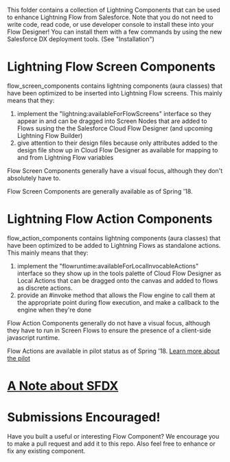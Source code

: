 
This folder contains a collection of Lightning Components that can be used to enhance Lightning Flow from Salesforce. Note that you do not need to write code, read code, or use developer console to install these into your Flow Designer! You can install them with a few commands by using the new Salesforce DX deployment tools. (See "Installation")


# Lightning Flow Screen Components
flow_screen_components contains lightning components (aura classes) that have been optimized to be inserted into Lightning Flow screens. This mainly means that they:
1) implement the "lightning:availableForFlowScreens" interface so they appear in and can be dragged into Screen Nodes that are added to Flows susing the the Salesforce Cloud Flow Designer (and upcoming Lightning Flow Builder)
2) give attention to their design files because only attributes added to the design file show up in Cloud Flow Designer as available for mapping to and from Lightning Flow variables

Flow Screen Components generally have a visual focus, although they don't absolutely have to.

Flow Screen Components are generally available as of Spring '18. 


# Lightning Flow Action Components
flow_action_components contains lightning components (aura classes) that have been optimized to be added to Lightning Flows as standalone actions. This mainly means that they:
1) implement the "flowruntime:availableForLocalInvocableActions" interface so they show up in the tools palette of Cloud Flow Designer as Local Actions that can be dragged onto the canvas and added to flows as discrete actions. 
2) provide an #invoke method that allows the Flow engine to call them at the appropriate point during flow execution, and make a callback to the engine when they're done

Flow Action Components generally do not have a visual focus, although they have to run in Screen Flows to ensure the presence of a client-side javascript runtime.

Flow Actions are available in pilot status as of Spring '18. [Learn more about the pilot](https://sites.google.com/view/flowunofficial/pilot-flow-action-components?authuser=0) 

# [A Note about SFDX](./sfdxintro.md)

# Submissions Encouraged!
Have you built a useful or interesting Flow Component? We encourage you to make a pull request and add it to this repo. Also feel free to enhance or fix any existing component.

